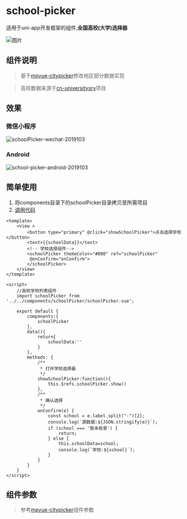 # school-picker
适用于uni-app开发框架的组件,**全国高校(大学)选择器**

![图片](https://camo.githubusercontent.com/a6798012d98ae0be890a30d5b8c045eecd99b937/68747470733a2f2f696d672e736869656c64732e696f2f6769746875622f6c6963656e73652f4d50436f6d706f6e656e742f6d707675652d636974797069636b65722e737667)

## 组件说明
>基于[mpvue-citypicker](https://github.com/MPComponent/mpvue-citypicker)修改地区部分数据实现

>高校数据来源于[cn-universitysrv](https://github.com/516134941/cn-universitysrv)项目

## 效果
### 微信小程序
![schoolPicker-wechat-2019103](http://img.cdn.sugarat.top/schoolPicker-wechat-2019103.gif)
### Android
![school-picker-android-2019103](http://img.cdn.sugarat.top/school-picker-android-2019103.jpg)

## 简单使用
1. 将components目录下的schoolPicker目录拷贝至所需项目
2. [调用代码](pages/easyDemo/easyDemo.vue)
```vue
<template>
	<view >
		<button type="primary" @click="showSchoolPicker">点击选择学校</button>
		<text>{{schoolData}}</text>
		<!-- 学校选择组件-->
		<schoolPicker themeColor="#000" ref="schoolPicker"
		 @onConfirm="onConfirm">
		</schoolPicker>
	</view>
</template>

<script>
	//高校学校列表组件
	import schoolPicker from '../../components/schoolPicker/schoolPicker.vue'; 
	
	export default {
		components:{
			schoolPicker
		},
		data(){
			return{
				schoolData:''
			}
		},
		methods: {
			/**
			 * 打开学校选择器
			 */
			showSchoolPicker:function(){
				this.$refs.schoolPicker.show()
			},
			/**
			 * 确认选择
			 */
			onConfirm(e) {
				const school = e.label.split("-")[2];
				console.log(`源数据:${JSON.stringify(e)}`);
				if (school === '暂未收录') {
					return;
				} else {
					this.schoolData=school;
					console.log(`学校:${school}`);
				}
			}
		}
	}
</script>
```

## 组件参数
> 参考[mpvue-citypicker](https://github.com/MPComponent/mpvue-citypicker/blob/master/README.md)组件参数
